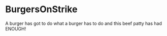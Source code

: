 # BurgersOnStrike
A burger has got to do what a burger has to do and this beef patty has had ENOUGH!
